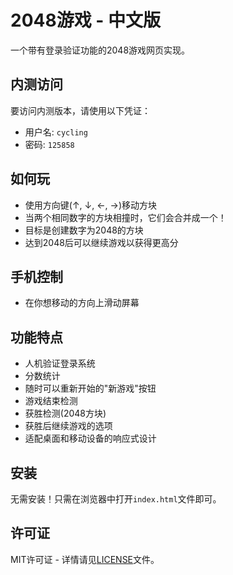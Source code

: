 # 2048游戏 - 中文版

一个带有登录验证功能的2048游戏网页实现。

## 内测访问

要访问内测版本，请使用以下凭证：
- 用户名: `cycling`
- 密码: `125858`

## 如何玩

- 使用方向键(↑, ↓, ←, →)移动方块
- 当两个相同数字的方块相撞时，它们会合并成一个！
- 目标是创建数字为2048的方块
- 达到2048后可以继续游戏以获得更高分

## 手机控制

- 在你想移动的方向上滑动屏幕

## 功能特点

- 人机验证登录系统
- 分数统计
- 随时可以重新开始的"新游戏"按钮
- 游戏结束检测
- 获胜检测(2048方块)
- 获胜后继续游戏的选项
- 适配桌面和移动设备的响应式设计

## 安装

无需安装！只需在浏览器中打开`index.html`文件即可。

## 许可证

MIT许可证 - 详情请见[LICENSE](LICENSE)文件。
